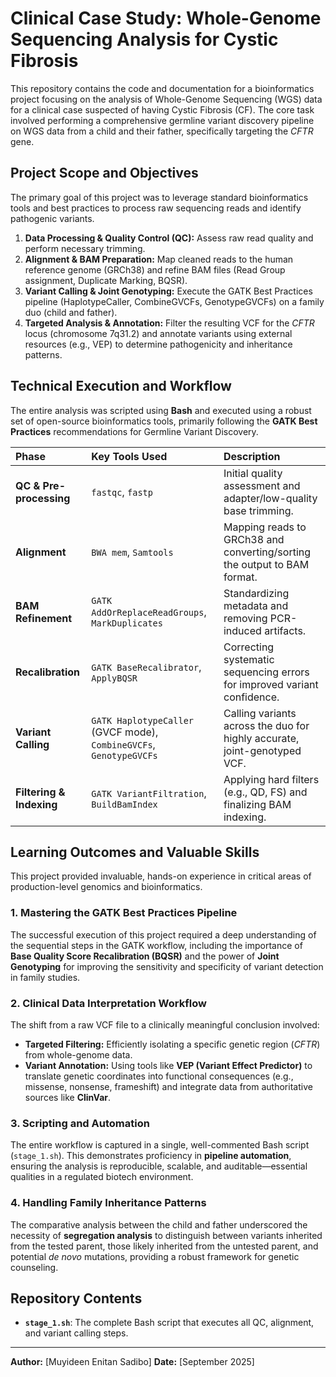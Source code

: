 
# Clinical Case Study: Whole-Genome Sequencing Analysis for Cystic Fibrosis

This repository contains the code and documentation for a bioinformatics project focusing on the analysis of Whole-Genome Sequencing (WGS) data for a clinical case suspected of having Cystic Fibrosis (CF). The core task involved performing a comprehensive germline variant discovery pipeline on WGS data from a child and their father, specifically targeting the $CFTR$ gene.

## Project Scope and Objectives

The primary goal of this project was to leverage standard bioinformatics tools and best practices to process raw sequencing reads and identify pathogenic variants.

1.  **Data Processing & Quality Control (QC):** Assess raw read quality and perform necessary trimming.
2.  **Alignment & BAM Preparation:** Map cleaned reads to the human reference genome (GRCh38) and refine BAM files (Read Group assignment, Duplicate Marking, BQSR).
3.  **Variant Calling & Joint Genotyping:** Execute the GATK Best Practices pipeline (HaplotypeCaller, CombineGVCFs, GenotypeGVCFs) on a family duo (child and father).
4.  **Targeted Analysis & Annotation:** Filter the resulting VCF for the $CFTR$ locus (chromosome 7q31.2) and annotate variants using external resources (e.g., VEP) to determine pathogenicity and inheritance patterns.

## Technical Execution and Workflow

The entire analysis was scripted using **Bash** and executed using a robust set of open-source bioinformatics tools, primarily following the **GATK Best Practices** recommendations for Germline Variant Discovery.

| Phase | Key Tools Used | Description |
| :--- | :--- | :--- |
| **QC & Pre-processing** | `fastqc`, `fastp` | Initial quality assessment and adapter/low-quality base trimming. |
| **Alignment** | `BWA mem`, `Samtools` | Mapping reads to GRCh38 and converting/sorting the output to BAM format. |
| **BAM Refinement** | `GATK AddOrReplaceReadGroups`, `MarkDuplicates` | Standardizing metadata and removing PCR-induced artifacts. |
| **Recalibration** | `GATK BaseRecalibrator`, `ApplyBQSR` | Correcting systematic sequencing errors for improved variant confidence. |
| **Variant Calling** | `GATK HaplotypeCaller` (GVCF mode), `CombineGVCFs`, `GenotypeGVCFs` | Calling variants across the duo for highly accurate, joint-genotyped VCF. |
| **Filtering & Indexing** | `GATK VariantFiltration`, `BuildBamIndex` | Applying hard filters (e.g., QD, FS) and finalizing BAM indexing. |

## Learning Outcomes and Valuable Skills

This project provided invaluable, hands-on experience in critical areas of production-level genomics and bioinformatics.

### 1. Mastering the GATK Best Practices Pipeline
The successful execution of this project required a deep understanding of the sequential steps in the GATK workflow, including the importance of **Base Quality Score Recalibration (BQSR)** and the power of **Joint Genotyping** for improving the sensitivity and specificity of variant detection in family studies.

### 2. Clinical Data Interpretation Workflow
The shift from a raw VCF file to a clinically meaningful conclusion involved:
* **Targeted Filtering:** Efficiently isolating a specific genetic region ($CFTR$) from whole-genome data.
* **Variant Annotation:** Using tools like **VEP (Variant Effect Predictor)** to translate genetic coordinates into functional consequences (e.g., missense, nonsense, frameshift) and integrate data from authoritative sources like **ClinVar**.

### 3. Scripting and Automation
The entire workflow is captured in a single, well-commented Bash script (`stage_1.sh`). This demonstrates proficiency in **pipeline automation**, ensuring the analysis is reproducible, scalable, and auditable—essential qualities in a regulated biotech environment.

### 4. Handling Family Inheritance Patterns
The comparative analysis between the child and father underscored the necessity of **segregation analysis** to distinguish between variants inherited from the tested parent, those likely inherited from the untested parent, and potential *de novo* mutations, providing a robust framework for genetic counseling.

## Repository Contents

* **`stage_1.sh`**: The complete Bash script that executes all QC, alignment, and variant calling steps.


***

**Author:** \[Muyideen Enitan Sadibo]
**Date:** \[September 2025]

